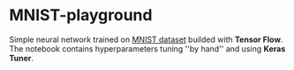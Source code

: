 # MNIST-playground
Simple neural network trained on [MNIST dataset](http://yann.lecun.com/exdb/mnist/) builded with **Tensor Flow**. The notebook contains hyperparameters tuning ''by hand'' and using **Keras Tuner**.
